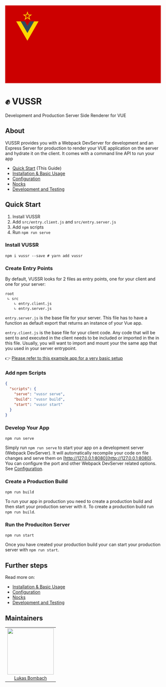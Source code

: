 ![vuedssr logo](./docs/images/vussr-logo.svg)

# ✊ VUSSR

Development and Production Server Side Renderer for VUE

## About

VUSSR provides you with a Webpack DevServer for development and an Express Server for production to
render your VUE application on the server and hydrate it on the client. It comes with a command
line API to run your app

- [Quick Start](#quick-start) (This Guide)
- [Installation & Basic Usage](./docs/installation-basic-usage.md)
- [Configuration](./docs/configuration.md)
- [Nocks](./docs/nocks.md)
- [Development and Testing](./docs/development-and-testing.md)

## Quick Start

1. Install VUSSR
2. Add `src/entry.client.js` and `src/entry.server.js`
3. Add `npm` scripts
4. Run `npm run serve`

### Install VUSSR

```console
npm i vussr --save # yarn add vussr
```

### Create Entry Points

By default, VUSSR looks for 2 files as entry points, one for your client and one for your server:

```
root
 ∟ src
    ∟ entry.client.js
    ∟ entry.server.js
```

`entry.server.js` is the base file for your server. This file has to have a function as default export
that returns an instance of your Vue app.

`entry.client.js` is the base file for your client code. Any code that will be sent to and executed
in the client needs to be included or imported in the in this file. Usually, you will want to import
and mount your the same app that you used in your server entrypoint.

👉 [Please refer to this example app for a very basic setup](./docs/example-app)

### Add npm Scripts

```json
{
  "scripts": {
    "serve": "vussr serve",
    "build": "vussr build",
    "start": "vussr start"
  }
}
```

### Develop Your App

```console
npm run serve
```

Simply run `npm run serve` to start your app on a development server (Webpack DevServer). It will
automatically recompile your code on file changes and serve them on
[http://127.0.0.1:8080](http://127.0.0.1:8080). You can configure the port and other Webpack
DevServer related options. See [Configuration](#configuration).

### Create a Production Build

```console
npm run build
```

To run your app in production you need to create a production build and then start your production
server with it. To create a production build run `npm run build`.

### Run the Produciton Server

```console
npm run start
```

Once you have created your production build your can start your production server with `npm run start`.

## Further steps

Read more on:

- [Installation & Basic Usage](./docs/installation-basic-usage.md)
- [Configuration](./docs/configuration.md)
- [Nocks](./docs/nocks.md)
- [Development and Testing](./docs/development-and-testing.md)

## Maintainers

<table>
  <tbody>
    <tr>
      <td align="center">
        <a href="https://github.com/LukasBombach">
          <img width="150" height="150" src="https://github.com/LukasBombach.png?v=3&s=150">
          </br>
          Lukas Bombach
        </a>
      </td>
    </tr>
  <tbody>
</table>
